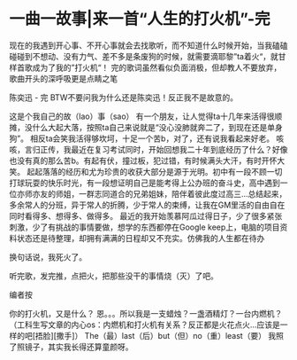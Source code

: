 # 一曲一故事|来一首“人生的打火机”-完

现在的我遇到开心事、不开心事就会去找歌听，而不知道什么时候开始，当我磕磕碰碰到不想动、没有力气、差不多是条废狗的时候，就需要滴耶黎”ta着火“，就甘样首歌成为了我的”打火机“！ 完的歌词虽然看似负面消极，但却教人不要放弃，歌曲开头的深呼吸更是点睛之笔

陈奕迅 - 完 BTW不要问我为什么还是陈奕迅！反正我不是故意的。

这是个我自己的故（lao）事（sao） 有一个朋友，让人觉得ta十几年来活得很顺摊，没什么大起大落，按照ta自己来说就是“没心没肺就奔二了，到现在还是单身狗”。 相反ta会笑我活得够坎坷，十足一个苦b，对了，还有说我看起来好老。 咳咳，言归正传，我最近在复习考试同时，开始回想我二十年到底经历了什么？好像也没有真的那么苦b。有起有伏，撞过板，犯过错，有时候满头大汗，有时开怀大笑。 起起落落的经历和尤为珍贵的收获大部分是源于光明。初中有一段不顾一切打球玩耍的快乐时光，有一段想证明自己是能考得上公办班的奋斗史，高中遇到一位亦师亦友的师姐，一群志同道合的兄弟姐妹，陪伴着彼此度过高三...总结起来，多余常人的分班，异于常人的折腾，少于常人的束缚，让我在GM里活的自由自在同时看得多、想得多、做得多。 最近的我开始羡慕阿瓜过得日子，少了很多紧张刺激，少了有挑战的事情要做，想学的东西都停在Google keep上，电脑的项目资料状态还是待整理，却拥有满满的日程却又不充实。仿佛我的人生都在待办

换句话说，我死火了。

听完歌，发完推，点把火，把那些没干的事情烧（灭）了吧。

编者按

你的打火机，又是什么？ 恩。。。所以我是一支蜡烛？一盏酒精灯？一台内燃机？ （工科生写文章的内心os：内燃机和打火机有关系？反正都是火花点火...应该是一样的吧[捂脸][撒手]） The（最）last（后）but（但）no（重）least（要） 我照了照镜子，其实我长得还算童颜呀。